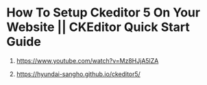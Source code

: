 # How To Setup Ckeditor 5 On Your Website || CKEditor Quick Start Guide

1. <https://www.youtube.com/watch?v=Mz8HJjA5lZA>

2. <https://hyundai-sangho.github.io/ckeditor5/>
